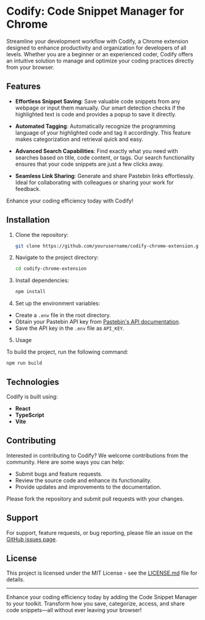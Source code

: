 # Codify: Code Snippet Manager for Chrome

Streamline your development workflow with Codify, a Chrome extension designed to enhance productivity and organization for developers of all levels. Whether you are a beginner or an experienced coder, Codify offers an intuitive solution to manage and optimize your coding practices directly from your browser.

## Features

- **Effortless Snippet Saving**: Save valuable code snippets from any webpage or input them manually. Our smart detection checks if the highlighted text is code and provides a popup to save it directly.

- **Automated Tagging**: Automatically recognize the programming language of your highlighted code and tag it accordingly. This feature makes categorization and retrieval quick and easy.

- **Advanced Search Capabilities**: Find exactly what you need with searches based on title, code content, or tags. Our search functionality ensures that your code snippets are just a few clicks away.

- **Seamless Link Sharing**: Generate and share Pastebin links effortlessly. Ideal for collaborating with colleagues or sharing your work for feedback.

Enhance your coding efficiency today with Codify!

## Installation

1. Clone the repository:
   ````bash
   git clone https://github.com/yourusername/codify-chrome-extension.git

2. Navigate to the project directory:

    ```bash
    cd codify-chrome-extension

3. Install dependencies:
    ```bash
    npm install

4. Set up the environment variables:
- Create a `.env` file in the root directory.
- Obtain your Pastebin API key from [Pastebin's API documentation](https://pastebin.com/doc_api).
- Save the API key in the `.env` file as `API_KEY`.

5. Usage

To build the project, run the following command:

    npm run build

## Technologies

Codify is built using:
- **React**
- **TypeScript**
- **Vite**

## Contributing

Interested in contributing to Codify? We welcome contributions from the community. Here are some ways you can help:
- Submit bugs and feature requests.
- Review the source code and enhance its functionality.
- Provide updates and improvements to the documentation.

Please fork the repository and submit pull requests with your changes.

## Support

For support, feature requests, or bug reporting, please file an issue on the [GitHub issues page](https://github.com/yourusername/codify-chrome-extension/issues).

## License

This project is licensed under the MIT License - see the [LICENSE.md](LICENSE) file for details.

---

Enhance your coding efficiency today by adding the Code Snippet Manager to your toolkit. Transform how you save, categorize, access, and share code snippets—all without ever leaving your browser!


